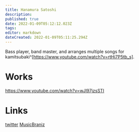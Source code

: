 ```yaml
---
title: Hanamura Satoshi
description: 
published: true
date: 2022-01-09T05:12:12.023Z
tags: 
editor: markdown
dateCreated: 2022-01-09T05:11:25.294Z
---
```


Bass player, band master, and arranges multiple songs for kamitsubaki^[https://www.youtube.com/watch?v=rtHi7P5tb_s].

# Works

https://www.youtube.com/watch?v=wJl97jzsSTI

# Links
[twitter](https://twitter.com/hanamura_sts)
[MusicBraniz](https://musicbrainz.org/artist/38be044a-82a5-45f9-a259-1a80365ee762/events)